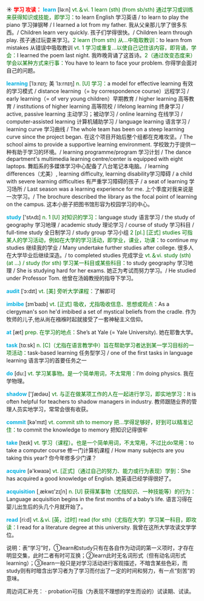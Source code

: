 ☀ <font color="red">**学习 攻读：**</font>
<font color="sky blue">**learn**</font> [lə:n] 
<font color="rgb(227, 108, 9)">vt.＆vi. 1 learn (sth) (from sb/sth) 通过学习或训练来获得知识或技能，即学习：</font>to learn English 学习英语 / to learn to play the piano 学习弹钢琴 / I learned a lot from my father. 我从父亲那儿学了很多东西。/ Children learn very quickly. 孩子们学得很快。/ Children learn through play. 孩子通过玩耍来学习。<font color="rgb(227, 108, 9)">2 learn (from sth) 从…中吸取教训：</font>to learn from mistakes 从错误中吸取教训 <font color="rgb(227, 108, 9)">vt. 1 学习或重复…以使自己记住该内容，即背诵，学会：</font>I learned the poem last night. 我昨晚背诵了这首诗。<font color="rgb(227, 108, 9)">2（通过改变态度来）学会以某种方式来行事：</font>You have to learn to face your problem. 你得学会面对自己的问题。
           
<font color="sky blue">**learning**</font> [ˈlɜ:nɪŋ; 美 ˈlɜ:rnɪŋ]
<font color="rgb(227, 108, 9)">n. [U] 学习：</font>a model for effective learning 有效的学习模式 / distance learning（= by correspondence course）远程学习 / early learning（= of very young children）早期教育 / higher learning 高等教育 / institutions of higher learning 高等院校 / lifelong learning 终身学习 / active, passive learning 主动学习；被动学习 / online learning 在线学习 / computer-assisted learning 计算机辅助学习 / language learning 语言学习 / learning curve 学习曲线 / The whole team has been on a steep learning curve since the project began. 在这个项目开始后整个组都在克难攻坚。/ The school aims to provide a supportive learning environment. 学校致力于提供一种有助于学习的环境。/ learning programme/program 学习计划 / The dance department's multimedia learning centre/center is equipped with eight laptops. 舞蹈系的多媒体学习中心配备了八台笔记本电脑。/ learning differences（尤美）, learning difficulty, learning disability学习障碍 / a child with severe learning difficulties 有严重学习障碍的孩子 / a seat of learning 学习场所 / Last season was a learning experience for me. 上个季度对我来说是一次学习。/ The brochure described the library as the focal point of learning on the campus. 这本小册子把图书馆形容为校园学习的中心。

<font color="sky blue">**study**</font> ['stʌdɪ] 
<font color="rgb(227, 108, 9)">n. 1 [U] 对知识的学习：</font>language study 语言学习 / the study of geography 学习地理 / academic study 理论学习 / course of study 学习科目 / full-time study 全日制学习 / study group 学习小组 <font color="rgb(227, 108, 9)">2 [pl.] [正式] studies 可指某人的学习活动，例如在大学的学习活动，即学业，课业，功课：</font>to continue my studies 继续我的学业 / Many undertake further studies after college. 很多人在大学毕业后继续深造。/ to completed studies 完成学业 <font color="rgb(227, 108, 9)">vt.＆vi. study (sth) (at ...) / study (for sth) 学习某一科目或某些科目：</font>to study geography 学习地理 / She is studying hard for her exams. 她正为考试而努力学习。/ He studied under Professor Tom. 他曾在汤姆教授的指导下学习。
            
<font color="sky blue">**audit**</font> [ˈɔ:dɪt]
<font color="rgb(227, 108, 9)">vt. [美] 旁听大学课程：</font>了解即可          

<font color="sky blue">**imbibe**</font> [ɪmˈbaɪb]
<font color="rgb(227, 108, 9)">vt. [正式] 吸收，尤指吸收信息、思想或观点：</font>As a clergyman's son he'd imbibed a set of mystical beliefs from the cradle. 作为牧师的儿子,他从尚在襁褓时起就接受了一套神秘主义信仰。

<font color="sky blue">**at**</font> [æt] 
<font color="rgb(227, 108, 9)">prep. 在学习的地点：</font>She’s at Yale (= Yale University). 她在耶鲁大学。

<font color="sky blue">**task**</font> [tɑːsk] 
<font color="rgb(227, 108, 9)">n. [C]（尤指在语言教学中）旨在帮助学习者达到某一学习目标的一项活动：</font>task-based learning 任务型学习 / one of the first tasks in language learning 语言学习的首要任务之一

<font color="sky blue">**do**</font> [du:] 
<font color="rgb(227, 108, 9)">vt. 学习某事物。是一个简单用词，不太常用：</font>I’m doing physics. 我在学物理。

<font color="sky blue">**shadow**</font> ['ʃædəʊ] 
<font color="rgb(227, 108, 9)">vt. 与正在做某项工作的人在一起进行学习，即实地学习：</font>It is often helpful for teachers to shadow managers in industry. 教师跟随业界的管理人员实地学习，常常会很有收获。

<font color="sky blue">**commit**</font> [kə'mɪt] 
<font color="rgb(227, 108, 9)">vt. commit sth to memory 把…学得足够好，好到可以精准记住：</font>to commit the knowledge to memory 把知识记得很牢

<font color="sky blue">**take**</font> [teɪk] 
<font color="rgb(227, 108, 9)">vt. 学习（课程）。也是一个简单用词，不太常用，不过比do常用：</font>to take a computer course 修一门计算机课程 / How many subjects are you taking this year? 你今年修多少门课？

<font color="sky blue">**acquire**</font> [ə'kwaɪə] 
<font color="rgb(227, 108, 9)">vt. [正式]（通过自己的努力、能力或行为表现）学到：</font>She has acquired a good knowledge of English. 她英语已经学得很好了。

<font color="sky blue">**acquisition**</font> [͵ækwɪ'zɪʃn] 
<font color="rgb(227, 108, 9)">n. [U] 获得某事物（尤指知识、一种技能等）的行为：</font>Language acquisition begins in the first months of a baby’s life. 语言习得在婴儿出生后的头几个月就开始了。

<font color="sky blue">**read**</font> [ri:d] 
<font color="rgb(227, 108, 9)">vt.＆vi. [英，过时] read (for sth)（尤指在大学）学习某一科目，即攻读：</font>I read for a literature degree at this university. 我曾在这所大学攻读文学学位。

说明：表“学习”时，①learn和study只有在各自作为动词的第一义项时，才存在明显交集，此时二者有时可互换；②learn此时无名词形式（但有动名词形式learning）；③learn一般只是对学习活动进行客观描述，不暗含某些色彩，而study则有时暗含出学习者为了学习而付出了一定的时间和努力，有一点“刻苦”的意味。

周边词汇补充：
· probation可指（为表现不理想的学生而设的）试读期、试读。